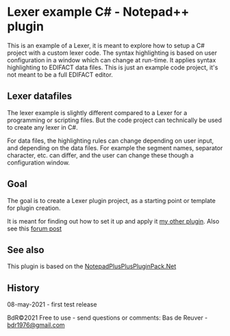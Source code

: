 Lexer example C# - Notepad++ plugin
===================================

This is an example of a Lexer, it is meant to explore how to setup a C# project with a custom lexer code.
The syntax highlighting is based on user configuration in a window which can change at run-time.
It applies syntax highlighting to EDIFACT data files.
This is just an example code project, it's not meant to be a full EDIFACT editor.

Lexer datafiles
---------------
The lexer example is slightly different compared to a Lexer for a programming or scripting files.
But the code project can technically be used to create any lexer in C#.

For data files, the highlighting rules can change depending on user input, and depending on the data files.
For example the segment names, separator character, etc. can differ, and the user can change these though a configuration window.

Goal
----
The goal is to create a Lexer plugin project, as a starting point or template for plugin creation.

It is meant for finding out how to set it up and apply it [my other plugin](https://github.com/BdR76/CSVLint).
Also see this [forum post](https://community.notepad-plus-plus.org/topic/21124/c-adding-a-custom-styler-or-lexer-in-c-for-scintilla-notepad/6)

See also
--------
This plugin is based on the [NotepadPlusPlusPluginPack.Net](https://github.com/kbilsted/NotepadPlusPlusPluginPack.Net)

History
-------
08-may-2021 - first test release

BdR©2021 Free to use - send questions or comments: Bas de Reuver - bdr1976@gmail.com
